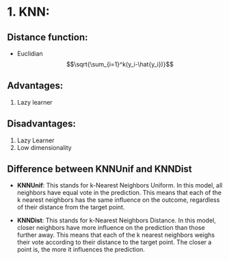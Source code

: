 # 1. KNN:
## Distance function: 
* Euclidian $$\sqrt{\sum_{i=1}^k(y_i-\hat{y_i})}$$
## Advantages: 
1. Lazy learner
## Disadvantages:
1. Lazy Learner
2. Low dimensionality
## Difference between KNNUnif and KNNDist
- **KNNUnif**: This stands for k-Nearest Neighbors Uniform. In this model, all neighbors have equal vote in the prediction. This means that each of the k nearest neighbors has the same influence on the outcome, regardless of their distance from the target point.

- **KNNDist**: This stands for k-Nearest Neighbors Distance. In this model, closer neighbors have more influence on the prediction than those further away. This means that each of the k nearest neighbors weighs their vote according to their distance to the target point. The closer a point is, the more it influences the prediction.
